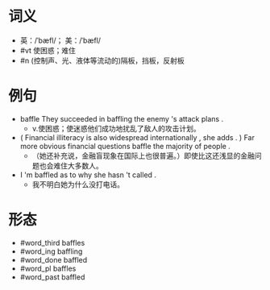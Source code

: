# 词义
- 英：/ˈbæfl/； 美：/ˈbæfl/
- #vt 使困惑；难住
- #n (控制声、光、液体等流动的)隔板，挡板，反射板
# 例句
- baffle They succeeded in baffling the enemy 's attack plans .
	- v.使困惑；使迷惑他们成功地扰乱了敌人的攻击计划。
- ( Financial illiteracy is also widespread internationally , she adds . ) Far more obvious financial questions baffle the majority of people .
	- （她还补充说，金融盲现象在国际上也很普遍。）即使比这还浅显的金融问题也会难住大多数人。
- I 'm baffled as to why she hasn 't called .
	- 我不明白她为什么没打电话。
# 形态
- #word_third baffles
- #word_ing baffling
- #word_done baffled
- #word_pl baffles
- #word_past baffled
